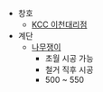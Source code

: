 * 창호
  * [KCC 이천대리점](https://blog.naver.com/solnamsae)
* 계단
  * [나무쟁이](http://blog.naver.com/PostList.nhn?blogId=seoulwys&parentCategoryNo=22&skinType=&skinId=&from=menu&userSelectMenu=true)
    * 초월 시공 가능
    * 철거 직후 시공
    * 500 ~ 550

